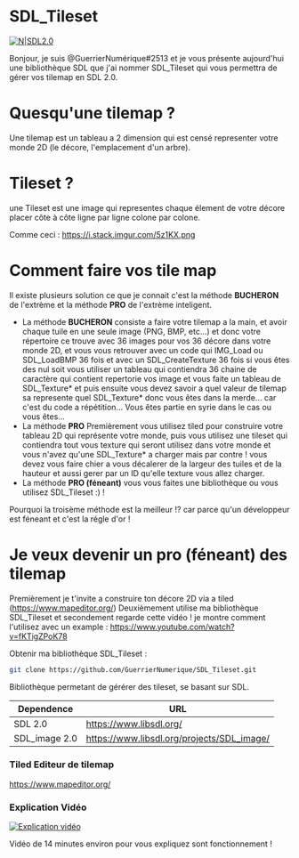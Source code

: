 # SDL_Tileset

[![N|SDL2.0](https://image.noelshack.com/fichiers/2019/18/2/1556621548-sdl-logo-svg.png)](https://github.com/GuerrierNumerique/SDL_Tileset)

Bonjour, je suis @GuerrierNumérique#2513  et je vous présente aujourd'hui une bibliothèque SDL que j'ai nommer SDL_Tileset qui vous permettra de gérer vos tilemap en SDL 2.0. 

# Quesqu'une tilemap ? 

Une tilemap est un tableau a 2 dimension qui est censé representer votre monde 2D (le décore, l'emplacement d'un arbre). 

# Tileset ?

une Tileset est une image qui representes chaque élement de votre décore placer côte à côte ligne par ligne colone par colone.

Comme ceci : https://i.stack.imgur.com/5z1KX.png

# Comment faire vos tile map 

Il existe plusieurs solution ce que je connait c'est la méthode **BUCHERON** de l'extrème et la méthode **PRO** de l'extrème inteligent.

 - La méthode **BUCHERON** consiste a faire votre tilemap a la main, et avoir chaque tuile en une seule image (PNG, BMP, etc...) et donc votre répertoire ce trouve avec 36 images pour vos 36 décore dans votre monde 2D, et vous vous retrouver avec un code qui IMG_Load ou SDL_LoadBMP 36 fois et avec un SDL_CreateTexture 36 fois si vous êtes des nul soit vous utiliser un tableau qui contiendra 36 chaine de caractère qui contient repertorie vos image et vous faite un tableau de SDL_Texture* et puis ensuite vous devez savoir a quel valeur de tilemap sa represente quel SDL_Texture* donc vous êtes dans la merde... car c'est du code a répétition... Vous êtes partie en syrie dans le cas ou vous êtes...
 - La méthode **PRO** Premièrement vous utilisez tiled pour construire votre tableau 2D qui représente votre monde, puis vous utilisez une tileset qui contiendra tout vous texture qui seront utilisez dans votre monde et vous n'avez qu'une SDL_Texture* a charger mais par contre ! vous devez vous faire chier a vous décalerer de la largeur des tuiles et de la hauteur et aussi gerer par un ID qu'elle texture vous allez charger.
 - La méthode **PRO (féneant)** vous vous faites une bibliothèque ou vous utilisez SDL_Tileset :) !
 
Pourquoi la troisème méthode est la meilleur !? car parce qu'un développeur est féneant et c'est la régle d'or !
 
 # Je veux devenir un pro (féneant) des tilemap

Premièrement je t'invite a construire ton décore 2D via a tiled (https://www.mapeditor.org/)
Deuxièmement utilise ma bibliothèque SDL_Tileset et secondement regarde cette vidéo ! je montre comment l'utilisez avec un example : https://www.youtube.com/watch?v=fKTigZPoK78

Obtenir ma bibliothèque SDL_Tileset : 

```sh
git clone https://github.com/GuerrierNumerique/SDL_Tileset.git
```


Bibliothèque permetant de gérérer des tileset, se basant sur SDL.

| Dependence | URL |
| ------ | ------ |
| SDL 2.0 | https://www.libsdl.org/ |
| SDL_image 2.0  |  https://www.libsdl.org/projects/SDL_image/ |

### Tiled Editeur de tilemap 
https://www.mapeditor.org/


### Explication Vidéo
[![Explication vidéo](https://image.noelshack.com/fichiers/2019/18/2/1556622155-youtube-circle.png)](https://www.youtube.com/watch?v=fKTigZPoK78)
 
Vidéo de 14 minutes environ pour vous expliquez sont fonctionnement ! 
